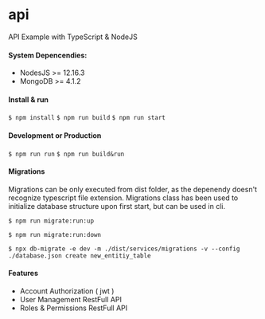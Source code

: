 # api
API Example with TypeScript &amp; NodeJS

#### System Depencendies:
- NodesJS >= 12.16.3
- MongoDB >= 4.1.2

#### Install & run

`$ npm install`
`$ npm run build`
`$ npm run start`

#### Development or Production
`$ npm run run`
`$ npm run build&run`

#### Migrations
Migrations can be only executed from dist folder, as the depenendy doesn't recognize typescript file extension. Migrations class has been used to initialize database structure upon first start, but can be used in cli.

`$ npm run migrate:run:up`

`$ npm run migrate:run:down`

`$ npx db-migrate -e dev -m ./dist/services/migrations -v --config ./database.json create new_entitiy_table`


#### Features

- Account Authorization ( jwt )
- User Management RestFull API
- Roles & Permissions RestFull API
